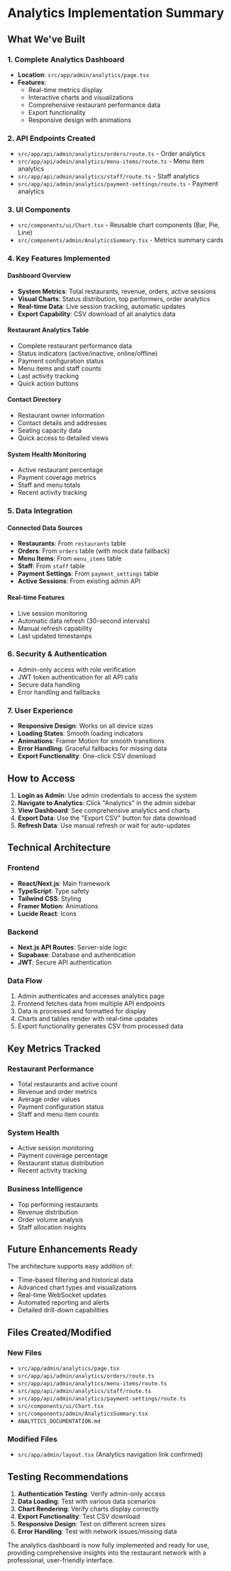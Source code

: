 # Analytics Implementation Summary

## What We've Built

### 1. Complete Analytics Dashboard
- **Location**: `src/app/admin/analytics/page.tsx`
- **Features**: 
  - Real-time metrics display
  - Interactive charts and visualizations
  - Comprehensive restaurant performance data
  - Export functionality
  - Responsive design with animations

### 2. API Endpoints Created
- `src/app/api/admin/analytics/orders/route.ts` - Order analytics
- `src/app/api/admin/analytics/menu-items/route.ts` - Menu item analytics  
- `src/app/api/admin/analytics/staff/route.ts` - Staff analytics
- `src/app/api/admin/analytics/payment-settings/route.ts` - Payment analytics

### 3. UI Components
- `src/components/ui/Chart.tsx` - Reusable chart components (Bar, Pie, Line)
- `src/components/admin/AnalyticsSummary.tsx` - Metrics summary cards

### 4. Key Features Implemented

#### Dashboard Overview
- **System Metrics**: Total restaurants, revenue, orders, active sessions
- **Visual Charts**: Status distribution, top performers, order analytics
- **Real-time Data**: Live session tracking, automatic updates
- **Export Capability**: CSV download of all analytics data

#### Restaurant Analytics Table
- Complete restaurant performance data
- Status indicators (active/inactive, online/offline)
- Payment configuration status
- Menu items and staff counts
- Last activity tracking
- Quick action buttons

#### Contact Directory
- Restaurant owner information
- Contact details and addresses
- Seating capacity data
- Quick access to detailed views

#### System Health Monitoring
- Active restaurant percentage
- Payment coverage metrics
- Staff and menu totals
- Recent activity tracking

### 5. Data Integration

#### Connected Data Sources
- **Restaurants**: From `restaurants` table
- **Orders**: From `orders` table (with mock data fallback)
- **Menu Items**: From `menu_items` table
- **Staff**: From `staff` table
- **Payment Settings**: From `payment_settings` table
- **Active Sessions**: From existing admin API

#### Real-time Features
- Live session monitoring
- Automatic data refresh (30-second intervals)
- Manual refresh capability
- Last updated timestamps

### 6. Security & Authentication
- Admin-only access with role verification
- JWT token authentication for all API calls
- Secure data handling
- Error handling and fallbacks

### 7. User Experience
- **Responsive Design**: Works on all device sizes
- **Loading States**: Smooth loading indicators
- **Animations**: Framer Motion for smooth transitions
- **Error Handling**: Graceful fallbacks for missing data
- **Export Functionality**: One-click CSV download

## How to Access

1. **Login as Admin**: Use admin credentials to access the system
2. **Navigate to Analytics**: Click "Analytics" in the admin sidebar
3. **View Dashboard**: See comprehensive analytics and charts
4. **Export Data**: Use the "Export CSV" button for data download
5. **Refresh Data**: Use manual refresh or wait for auto-updates

## Technical Architecture

### Frontend
- **React/Next.js**: Main framework
- **TypeScript**: Type safety
- **Tailwind CSS**: Styling
- **Framer Motion**: Animations
- **Lucide React**: Icons

### Backend
- **Next.js API Routes**: Server-side logic
- **Supabase**: Database and authentication
- **JWT**: Secure API authentication

### Data Flow
1. Admin authenticates and accesses analytics page
2. Frontend fetches data from multiple API endpoints
3. Data is processed and formatted for display
4. Charts and tables render with real-time updates
5. Export functionality generates CSV from processed data

## Key Metrics Tracked

### Restaurant Performance
- Total restaurants and active count
- Revenue and order metrics
- Average order values
- Payment configuration status
- Staff and menu item counts

### System Health
- Active session monitoring
- Payment coverage percentage
- Restaurant status distribution
- Recent activity tracking

### Business Intelligence
- Top performing restaurants
- Revenue distribution
- Order volume analysis
- Staff allocation insights

## Future Enhancements Ready

The architecture supports easy addition of:
- Time-based filtering and historical data
- Advanced chart types and visualizations
- Real-time WebSocket updates
- Automated reporting and alerts
- Detailed drill-down capabilities

## Files Created/Modified

### New Files
- `src/app/admin/analytics/page.tsx`
- `src/app/api/admin/analytics/orders/route.ts`
- `src/app/api/admin/analytics/menu-items/route.ts`
- `src/app/api/admin/analytics/staff/route.ts`
- `src/app/api/admin/analytics/payment-settings/route.ts`
- `src/components/ui/Chart.tsx`
- `src/components/admin/AnalyticsSummary.tsx`
- `ANALYTICS_DOCUMENTATION.md`

### Modified Files
- `src/app/admin/layout.tsx` (Analytics navigation link confirmed)

## Testing Recommendations

1. **Authentication Testing**: Verify admin-only access
2. **Data Loading**: Test with various data scenarios
3. **Chart Rendering**: Verify charts display correctly
4. **Export Functionality**: Test CSV download
5. **Responsive Design**: Test on different screen sizes
6. **Error Handling**: Test with network issues/missing data

The analytics dashboard is now fully implemented and ready for use, providing comprehensive insights into the restaurant network with a professional, user-friendly interface.